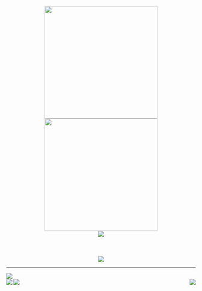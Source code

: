 <p align="center"> 
  <a href="wps.dermerten.xyz">
    <img width="300" src="https://readme-typing-svg.herokuapp.com/?font=Museo+Slab&color=5dade2&size=60&center=true&vCenter=true&width=500&height=100&lines=Hi+%F0%9F%91%8B,;I+am+a+student;I+do+some+stuff;Feel+free+to+get">
    <img width="300" src="https://readme-typing-svg.herokuapp.com/?font=Museo+Slab&color=7c82ca&size=60&center=true&vCenter=true&width=500&height=100&lines=I+am+DerMerten;from+Germany;with+computers;in+touch+with+me">
  </a>
  <br>
  <a href="https://discord.com/users/421392717491339265">
      <img src="https://img.shields.io/static/v1?message=Discord&logo=discord&label=&color=7289DA&logoColor=white&labelColor=&style=for-the-badge"/>
  </a>
  <br><br><br><br>
  <a href="wps.dermerten.xyz">
    <img src="http://readme-typing-svg.herokuapp.com?font=Museo+Slab&color=6998da&center=true&vCenter=true&width=300&lines=some+Github+stats+%F0%9F%93%8A">
    <hr>
  </a>
</p
<p align="center">
    <a href="wps.dermerten.xyz">
    <img align="top" src="https://visitcount.itsvg.in/api?id=DerMerten&label=Profile%20Views&color=6&icon=5&pretty=false">
  </a>
  <br>
    <a href="wps.dermerten.xyz">
    <img align="left" src="https://github-readme-stats.vercel.app/api/top-langs/?username=DerMerten&layout=donut-vertical">
  </a>
  <a href="wps.dermerten.xyz">
    <img align="right" src="https://github-readme-stats.vercel.app/api?username=DerMerten&show_icons=true&theme=tokyonight">
  </a>
  <a href="wps.dermerten.xyz">
    <img align="bottom" src="https://streak-stats.demolab.com?user=DerMerten&theme=tokyonight&date_format=j%20M%5B%20Y%5D">
  </a>
</p>
